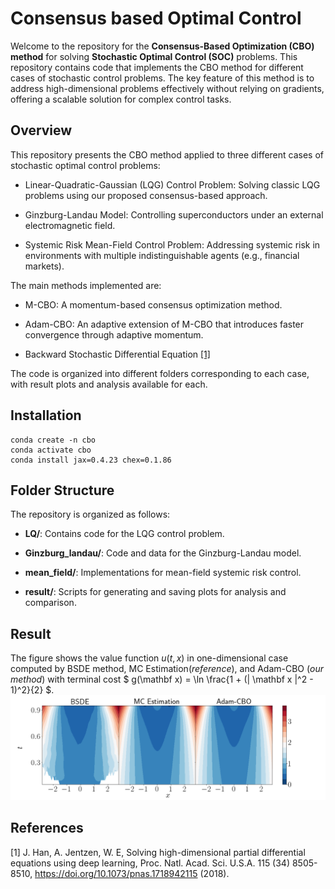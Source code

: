 # Consensus based Optimal Control
Welcome to the repository for the **Consensus-Based Optimization (CBO) method** for solving **Stochastic Optimal Control (SOC)** problems. This repository contains code that implements the CBO method for different cases of stochastic control problems. The key feature of this method is to address high-dimensional problems effectively without relying on gradients, offering a scalable solution for complex control tasks.

## Overview
This repository presents the CBO method applied to three different cases of stochastic optimal control problems:

* Linear-Quadratic-Gaussian (LQG) Control Problem: Solving classic LQG problems using our proposed consensus-based approach.

* Ginzburg-Landau Model: Controlling superconductors under an external electromagnetic field.

* Systemic Risk Mean-Field Control Problem: Addressing systemic risk in environments with multiple indistinguishable agents (e.g., financial markets).

The main methods implemented are:

* M-CBO: A momentum-based consensus optimization method.

* Adam-CBO: An adaptive extension of M-CBO that introduces faster convergence through adaptive momentum.

* Backward Stochastic Differential Equation [[1]](#han2018)

The code is organized into different folders corresponding to each case, with result plots and analysis available for each.

## Installation
```
conda create -n cbo
conda activate cbo
conda install jax=0.4.23 chex=0.1.86 
```

## Folder Structure

The repository is organized as follows:

* **LQ/**: Contains code for the LQG control problem.

* **Ginzburg_landau/**: Code and data for the Ginzburg-Landau model.

* **mean_field/**: Implementations for mean-field systemic risk control.

* **result/**: Scripts for generating and saving plots for analysis and comparison.


## Result
The figure shows the value function $u(t,x)$ in one-dimensional case  computed by BSDE method, MC Estimation(*reference*), and Adam-CBO (*our method*) with terminal cost $ g(\mathbf x) = \ln \frac{1 + (\| \mathbf  x \|^2 - 1)^2}{2} $. 
![image](result/value_function_1D_case2.png)

## References
<a id="han2018">[1]</a> 
J. Han, A. Jentzen, W. E, Solving high-dimensional partial differential equations using deep learning, Proc. Natl. Acad. Sci. U.S.A.
115 (34) 8505-8510,
https://doi.org/10.1073/pnas.1718942115 (2018).